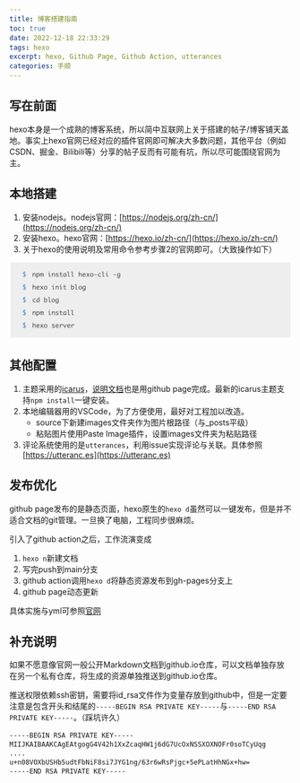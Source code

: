 ```yaml
---
title: 博客搭建指南
toc: true
date: 2022-12-18 22:33:29
tags: hexo
excerpt: hexo, Github Page, Github Action, utterances
categories: 手顺
---
```

## 写在前面

hexo本身是一个成熟的博客系统，所以简中互联网上关于搭建的帖子/博客铺天盖地。事实上hexo官网已经对应的插件官网即可解决大多数问题，其他平台（例如CSDN、掘金、Bilibili等）分享的帖子反而有可能有坑，所以尽可能围绕官网为主。

## 本地搭建

1. 安装nodejs。nodejs官网：[https://nodejs.org/zh-cn/](https://nodejs.org/zh-cn/)
2. 安装hexo。hexo官网：[https://hexo.io/zh-cn/](https://hexo.io/zh-cn/)
3. 关于hexo的使用说明及常用命令参考步骤2的官网即可。（大致操作如下）

![](/images/博客搭建指南/2022-12-16-20-18-38.png)

## 其他配置

1. 主题采用的[icarus](https://github.com/ppoffice/hexo-theme-icarus)，[说明文档](https://ppoffice.github.io/hexo-theme-icarus/uncategorized/icarus快速上手/)也是用github page完成。最新的icarus主题支持`npm install`一键安装。
2. 本地编辑器用的VSCode，为了方便使用，最好对工程加以改造。
    - source下新建images文件夹作为图片根路径（与_posts平级）
    - 粘贴图片使用Paste Image插件，设置images文件夹为粘贴路径
3. 评论系统使用的是`utterances`，利用issue实现评论与关联。具体参照[https://utteranc.es](https://utteranc.es)

## 发布优化

github page发布的是静态页面，hexo原生的`hexo d`虽然可以一键发布，但是并不适合文档的git管理。一旦换了电脑，工程同步很麻烦。

引入了github action之后，工作流演变成
1. `hexo n`新建文档
2. 写完push到main分支
3. github action调用`hexo d`将静态资源发布到gh-pages分支上
4. github page动态更新

具体实施与yml可参照[官网](https://hexo.io/zh-cn/docs/github-pages#Project-page)

## 补充说明

如果不愿意像官网一般公开Markdown文档到github.io仓库，可以文档单独存放在另一个私有仓库，将生成的资源单独推送到github.io仓库。

推送权限依赖ssh密钥，需要将id_rsa文件作为变量存放到github中，但是一定要注意是包含开头和结尾的`-----BEGIN RSA PRIVATE KEY-----`与`-----END RSA PRIVATE KEY-----`。（踩坑许久）

```shell
-----BEGIN RSA PRIVATE KEY-----
MIIJKAIBAAKCAgEAtgogG4V42h1XxZcaqHW1j6dG7UcOxNSSXOXNOFr0soTCyUqg
....
u+n08VOXbUSHb5udtFbNiF8si7JYG1ng/63r6wRsPjgc+5ePLatHhNGx+hw=
-----END RSA PRIVATE KEY-----
```